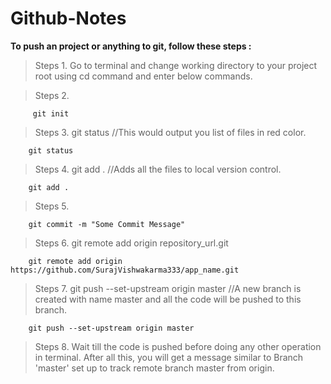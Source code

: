 # Github-Notes 

**To push an project or anything to git, follow these steps :**

> Steps 1. 
Go to terminal and change working directory to your project root using cd command and enter below commands.

> Steps 2. 

         git init


> Steps 3. 
git status  //This would output you list of files in red color.

        git status


> Steps 4.
 git add .   //Adds all the files to local version control.
 
        git add . 


> Steps 5. 
        
        git commit -m "Some Commit Message"


> Steps 6. 
git remote add origin repository_url.git 
 
        git remote add origin https://github.com/SurajVishwakarma333/app_name.git


> Steps 7. 
git push --set-upstream origin master   //A new branch is created with name master and all the code will be pushed to this branch.
     
        git push --set-upstream origin master


> Steps 8.
 Wait till the code is pushed before doing any other operation in terminal.
After all this, you will get a message similar to Branch 'master' set up to track remote branch master from origin.
